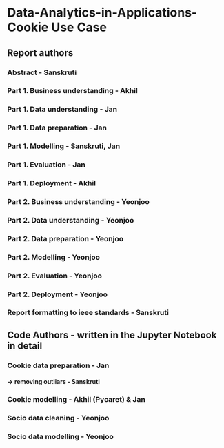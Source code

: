 # Data-Analytics-in-Applications-Cookie Use Case 

## Report authors
### Abstract - Sanskruti
### Part 1. Business understanding - Akhil
### Part 1. Data understanding - Jan
### Part 1. Data preparation - Jan
### Part 1. Modelling - Sanskruti, Jan
### Part 1. Evaluation - Jan
### Part 1. Deployment - Akhil
### Part 2. Business understanding - Yeonjoo
### Part 2. Data understanding - Yeonjoo
### Part 2. Data preparation - Yeonjoo
### Part 2. Modelling - Yeonjoo
### Part 2. Evaluation - Yeonjoo
### Part 2. Deployment - Yeonjoo
### Report formatting to ieee standards - Sanskruti


## Code Authors - written in the Jupyter Notebook in detail
### Cookie data preparation - Jan
#### -> removing outliars - Sanskruti
### Cookie modelling - Akhil (Pycaret) & Jan
### Socio data cleaning - Yeonjoo
### Socio data modelling - Yeonjoo
